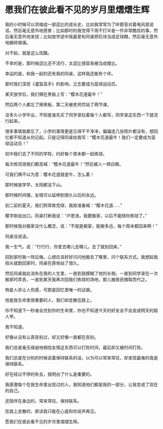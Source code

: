 # 愿我们在彼此看不见的岁月里熠熠生辉

我的小时候可以浓缩成一部逗比的成长史。比如我常常为了听颤音对着电风扇说话，然后毫无意外地感冒；比如那时的我觉得下雨不打伞是一件非常酷炫的事，然后毫无意外地发烧；比如放学途中我最爱和同桌把石块当成足球踢，然后毫无意外地踢碎玻璃。 

对不起，就是这么炫酷。 

不幸的是，那时候逗比还不流行，太逗比很容易被当成傻比。 

幸运的是，和我一起的还有我的同桌，这样我还能有个伴。 

那时我们深受《灌篮高手》的影响，立志要成为篮球运动员。 

某天放学后，我们俩在黑板上写：“樱木花道最牛！” 

然后两个人都忘了擦黑板，第二天被老师罚站了两节课。 

没多久小学毕业，不知是谁先买了同学录拉着每个人都写，同学录这东西一下就流行起来。 

很多事情我都忘了，小学的事情更是忘得干干净净，偏偏连几张照片都没有，想回忆都不知道从何记起。只是记得同桌给我写：“樱木花道最牛！我们一定要成为篮球运动员！” 

初中我们去了不同的学校，约好每个周末都一起练球。 

每次练完球我们都高喊：“樱木花道最牛！”然后被人一顿白眼。 

可我们俩不以为意：樱木花道就是牛，怎么着！ 

那时候放学早，太阳都没下山。 

那时候时间慢，友情可以延伸到很久以后的永远。 

初二前的夏天，我们照常练完球，我刚准备喊：“樱木花道……” 

樱字刚说出口，同桌打断我说：“卢思浩，我要搬家，以后不能陪你练球了。” 

那时候我对搬家没什么概念，说：“不就是搬家，能搬多远，每个周末都回来啊！” 

同桌没说话。 

我一生气，说：“行行行，你爱去哪儿去哪儿，去了就别回来。” 

回到家时我一阵后悔，心想应该好好问问他搬去了哪里，问个联系方式。我想起我扭头就跑回家时，同桌在原地站了很久。 

然后同桌就此消失在我的人生里，一直到我模糊了他的长相，一直到同学录在一次搬家时弄丢，一直到某天我再次回我们练球的场地，那儿被居民楼取而代之。 

物是人非让人伤感，可那是回忆里唯一的证据。 

他是我生命里很重要的人，我们却走散在路上。 

你不知道下一秒谁会住到你的生命里，你也不知道今天的好友会不会变成明天的路人甲。 

我不知道。 

好像从没有认真告别过，却又好像一直都在告别。 

我们总是毫无缘由地相信友情这东西可以打败时间，最后却又被时间打败。 

我们总是在分别的时候说着保持联系的话，以为可以常来常往，却发现最难的竟是保持联系。 

好在经过不停的失去，我明白了什么是重要的。 

我感激每个在我生命里出现过的人，我知道他们都是我的一部分，让我变成了现在的自己。 

还陪伴在身边的，常来常往，保持联系。 

在路上走散的，原谅我只能在心底和你说声再见。 

愿我们在彼此看不见的岁月里熠熠生辉。